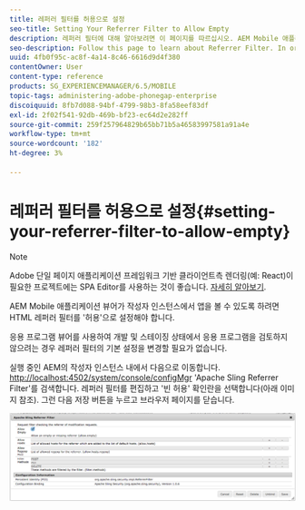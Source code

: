```yaml
---
title: 레퍼러 필터를 허용으로 설정
seo-title: Setting Your Referrer Filter to Allow Empty
description: 레퍼러 필터에 대해 알아보려면 이 페이지를 따르십시오. AEM Mobile 애플리케이션 뷰어가 작성자 인스턴스에서 앱을 볼 수 있도록 하려면 HTML 레퍼러 필터를 '허용'으로 설정해야 합니다.
seo-description: Follow this page to learn about Referrer Filter. In order to allow the AEM Mobile Application Viewer to view apps on your Author instance, you'll need to set your HTML referrer filter to 'allow empty'.
uuid: 4fb0f95c-ac8f-4a14-8c46-6616d9d4f380
contentOwner: User
content-type: reference
products: SG_EXPERIENCEMANAGER/6.5/MOBILE
topic-tags: administering-adobe-phonegap-enterprise
discoiquuid: 8fb7d088-94bf-4799-98b3-8fa58eef83df
exl-id: 2f02f541-92db-469b-bf23-ec64d2e282ff
source-git-commit: 259f257964829b65bb71b5a46583997581a91a4e
workflow-type: tm+mt
source-wordcount: '182'
ht-degree: 3%

---
```


# 레퍼러 필터를 허용으로 설정{#setting-your-referrer-filter-to-allow-empty}

>[!NOTE]
>
>Adobe 단일 페이지 애플리케이션 프레임워크 기반 클라이언트측 렌더링(예: React)이 필요한 프로젝트에는 SPA Editor를 사용하는 것이 좋습니다. [자세히 알아보기](/help/sites-developing/spa-overview.md).

AEM Mobile 애플리케이션 뷰어가 작성자 인스턴스에서 앱을 볼 수 있도록 하려면 HTML 레퍼러 필터를 &#39;허용&#39;으로 설정해야 합니다.

응용 프로그램 뷰어를 사용하여 개발 및 스테이징 상태에서 응용 프로그램을 검토하지 않으려는 경우 레퍼러 필터의 기본 설정을 변경할 필요가 없습니다.

실행 중인 AEM의 작성자 인스턴스 내에서 다음으로 이동합니다. [http://localhost:4502/system/console/configMgr](http://localhost:4502/system/console/configMgr) &#39;Apache Sling Referrer Filter&#39;를 검색합니다. 레퍼러 필터를 편집하고 &#39;빈 허용&#39; 확인란을 선택합니다(아래 이미지 참조). 그런 다음 저장 버튼을 누르고 브라우저 페이지를 닫습니다.

![레퍼러 필터 설정](assets/chlimage_1-106.png)
